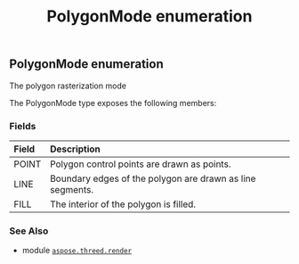 ﻿---
title: PolygonMode enumeration
second_title: Aspose.3D for Python via .NET API References
description: 
type: docs
weight: 540
url: /aspose.threed.render/polygonmode/
is_root: false
---

## PolygonMode enumeration

The polygon rasterization mode



The PolygonMode type exposes the following members:

### Fields
| Field | Description |
| :- | :- |
| POINT | Polygon control points are drawn as points. |
| LINE | Boundary edges of the polygon are drawn as line segments. |
| FILL | The interior of the polygon is filled. |



### See Also
* module [`aspose.threed.render`](..)
